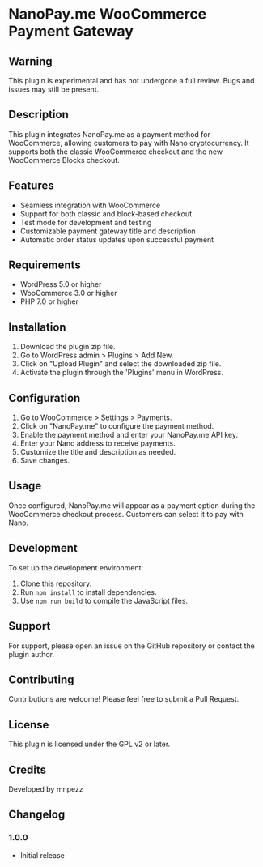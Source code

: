 # NanoPay.me WooCommerce Payment Gateway

## Warning

This plugin is experimental and has not undergone a full review. Bugs and issues may still be present.

## Description

This plugin integrates NanoPay.me as a payment method for WooCommerce, allowing customers to pay with Nano cryptocurrency. It supports both the classic WooCommerce checkout and the new WooCommerce Blocks checkout.

## Features

- Seamless integration with WooCommerce
- Support for both classic and block-based checkout
- Test mode for development and testing
- Customizable payment gateway title and description
- Automatic order status updates upon successful payment

## Requirements

- WordPress 5.0 or higher
- WooCommerce 3.0 or higher
- PHP 7.0 or higher

## Installation

1. Download the plugin zip file.
2. Go to WordPress admin > Plugins > Add New.
3. Click on "Upload Plugin" and select the downloaded zip file.
4. Activate the plugin through the 'Plugins' menu in WordPress.

## Configuration

1. Go to WooCommerce > Settings > Payments.
2. Click on "NanoPay.me" to configure the payment method.
3. Enable the payment method and enter your NanoPay.me API key.
4. Enter your Nano address to receive payments.
5. Customize the title and description as needed.
6. Save changes.

## Usage

Once configured, NanoPay.me will appear as a payment option during the WooCommerce checkout process. Customers can select it to pay with Nano.

## Development

To set up the development environment:

1. Clone this repository.
2. Run `npm install` to install dependencies.
3. Use `npm run build` to compile the JavaScript files.

## Support

For support, please open an issue on the GitHub repository or contact the plugin author.

## Contributing

Contributions are welcome! Please feel free to submit a Pull Request.

## License

This plugin is licensed under the GPL v2 or later.

## Credits

Developed by mnpezz

## Changelog

### 1.0.0
- Initial release
